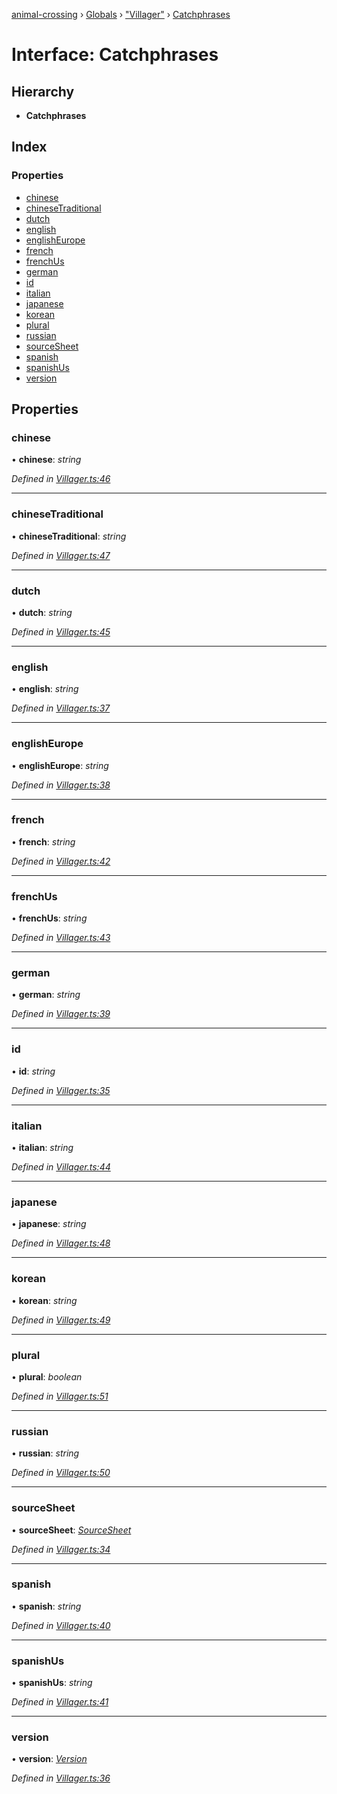 [animal-crossing](../README.md) › [Globals](../globals.md) › ["Villager"](../modules/_villager_.md) › [Catchphrases](_villager_.catchphrases.md)

# Interface: Catchphrases

## Hierarchy

* **Catchphrases**

## Index

### Properties

* [chinese](_villager_.catchphrases.md#chinese)
* [chineseTraditional](_villager_.catchphrases.md#chinesetraditional)
* [dutch](_villager_.catchphrases.md#dutch)
* [english](_villager_.catchphrases.md#english)
* [englishEurope](_villager_.catchphrases.md#englisheurope)
* [french](_villager_.catchphrases.md#french)
* [frenchUs](_villager_.catchphrases.md#frenchus)
* [german](_villager_.catchphrases.md#german)
* [id](_villager_.catchphrases.md#id)
* [italian](_villager_.catchphrases.md#italian)
* [japanese](_villager_.catchphrases.md#japanese)
* [korean](_villager_.catchphrases.md#korean)
* [plural](_villager_.catchphrases.md#plural)
* [russian](_villager_.catchphrases.md#russian)
* [sourceSheet](_villager_.catchphrases.md#sourcesheet)
* [spanish](_villager_.catchphrases.md#spanish)
* [spanishUs](_villager_.catchphrases.md#spanishus)
* [version](_villager_.catchphrases.md#version)

## Properties

###  chinese

• **chinese**: *string*

*Defined in [Villager.ts:46](https://github.com/Norviah/animal-crossing/blob/2c80bbc/module/types/Villager.ts#L46)*

___

###  chineseTraditional

• **chineseTraditional**: *string*

*Defined in [Villager.ts:47](https://github.com/Norviah/animal-crossing/blob/2c80bbc/module/types/Villager.ts#L47)*

___

###  dutch

• **dutch**: *string*

*Defined in [Villager.ts:45](https://github.com/Norviah/animal-crossing/blob/2c80bbc/module/types/Villager.ts#L45)*

___

###  english

• **english**: *string*

*Defined in [Villager.ts:37](https://github.com/Norviah/animal-crossing/blob/2c80bbc/module/types/Villager.ts#L37)*

___

###  englishEurope

• **englishEurope**: *string*

*Defined in [Villager.ts:38](https://github.com/Norviah/animal-crossing/blob/2c80bbc/module/types/Villager.ts#L38)*

___

###  french

• **french**: *string*

*Defined in [Villager.ts:42](https://github.com/Norviah/animal-crossing/blob/2c80bbc/module/types/Villager.ts#L42)*

___

###  frenchUs

• **frenchUs**: *string*

*Defined in [Villager.ts:43](https://github.com/Norviah/animal-crossing/blob/2c80bbc/module/types/Villager.ts#L43)*

___

###  german

• **german**: *string*

*Defined in [Villager.ts:39](https://github.com/Norviah/animal-crossing/blob/2c80bbc/module/types/Villager.ts#L39)*

___

###  id

• **id**: *string*

*Defined in [Villager.ts:35](https://github.com/Norviah/animal-crossing/blob/2c80bbc/module/types/Villager.ts#L35)*

___

###  italian

• **italian**: *string*

*Defined in [Villager.ts:44](https://github.com/Norviah/animal-crossing/blob/2c80bbc/module/types/Villager.ts#L44)*

___

###  japanese

• **japanese**: *string*

*Defined in [Villager.ts:48](https://github.com/Norviah/animal-crossing/blob/2c80bbc/module/types/Villager.ts#L48)*

___

###  korean

• **korean**: *string*

*Defined in [Villager.ts:49](https://github.com/Norviah/animal-crossing/blob/2c80bbc/module/types/Villager.ts#L49)*

___

###  plural

• **plural**: *boolean*

*Defined in [Villager.ts:51](https://github.com/Norviah/animal-crossing/blob/2c80bbc/module/types/Villager.ts#L51)*

___

###  russian

• **russian**: *string*

*Defined in [Villager.ts:50](https://github.com/Norviah/animal-crossing/blob/2c80bbc/module/types/Villager.ts#L50)*

___

###  sourceSheet

• **sourceSheet**: *[SourceSheet](../enums/_villager_.sourcesheet.md)*

*Defined in [Villager.ts:34](https://github.com/Norviah/animal-crossing/blob/2c80bbc/module/types/Villager.ts#L34)*

___

###  spanish

• **spanish**: *string*

*Defined in [Villager.ts:40](https://github.com/Norviah/animal-crossing/blob/2c80bbc/module/types/Villager.ts#L40)*

___

###  spanishUs

• **spanishUs**: *string*

*Defined in [Villager.ts:41](https://github.com/Norviah/animal-crossing/blob/2c80bbc/module/types/Villager.ts#L41)*

___

###  version

• **version**: *[Version](../enums/_villager_.version.md)*

*Defined in [Villager.ts:36](https://github.com/Norviah/animal-crossing/blob/2c80bbc/module/types/Villager.ts#L36)*

